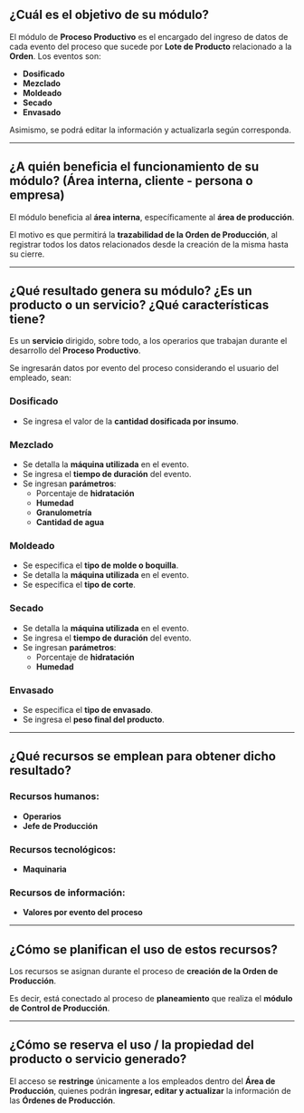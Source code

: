 ## ¿Cuál es el objetivo de su módulo?

El módulo de **Proceso Productivo** es el encargado del ingreso de datos de cada evento del proceso que sucede por **Lote de Producto** relacionado a la **Orden**. Los eventos son:

- **Dosificado**
- **Mezclado**
- **Moldeado**
- **Secado**
- **Envasado**

Asimismo, se podrá editar la información y actualizarla según corresponda.

---

## ¿A quién beneficia el funcionamiento de su módulo? (Área interna, cliente - persona o empresa)

El módulo beneficia al **área interna**, específicamente al **área de producción**. 

El motivo es que permitirá la **trazabilidad de la Orden de Producción**, al registrar todos los datos relacionados desde la creación de la misma hasta su cierre.

---

## ¿Qué resultado genera su módulo? ¿Es un producto o un servicio? ¿Qué características tiene?

Es un **servicio** dirigido, sobre todo, a los operarios que trabajan durante el desarrollo del **Proceso Productivo**. 

Se ingresarán datos por evento del proceso considerando el usuario del empleado, sean:

### **Dosificado**
- Se ingresa el valor de la **cantidad dosificada por insumo**.

### **Mezclado**
- Se detalla la **máquina utilizada** en el evento.
- Se ingresa el **tiempo de duración** del evento.
- Se ingresan **parámetros**:
  - Porcentaje de **hidratación**
  - **Humedad**
  - **Granulometría**
  - **Cantidad de agua**

### **Moldeado**
- Se especifica el **tipo de molde o boquilla**.
- Se detalla la **máquina utilizada** en el evento.
- Se especifica el **tipo de corte**.

### **Secado**
- Se detalla la **máquina utilizada** en el evento.
- Se ingresa el **tiempo de duración** del evento.
- Se ingresan **parámetros**:
  - Porcentaje de **hidratación**
  - **Humedad**

### **Envasado**
- Se especifica el **tipo de envasado**.
- Se ingresa el **peso final del producto**.

---

## ¿Qué recursos se emplean para obtener dicho resultado?

### **Recursos humanos:**
- **Operarios**
- **Jefe de Producción**

### **Recursos tecnológicos:**
- **Maquinaria**

### **Recursos de información:**
- **Valores por evento del proceso**

---

## ¿Cómo se planifican el uso de estos recursos?

Los recursos se asignan durante el proceso de **creación de la Orden de Producción**. 

Es decir, está conectado al proceso de **planeamiento** que realiza el **módulo de Control de Producción**.

---

## ¿Cómo se reserva el uso / la propiedad del producto o servicio generado?

El acceso se **restringe** únicamente a los empleados dentro del **Área de Producción**, quienes podrán **ingresar, editar y actualizar** la información de las **Órdenes de Producción**.
